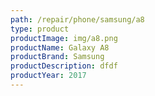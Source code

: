 ```yaml
---
path: /repair/phone/samsung/a8
type: product
productImage: img/a8.png
productName: Galaxy A8
productBrand: Samsung
productDescription: dfdf
productYear: 2017
---
```

